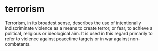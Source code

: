 # terrorism
Terrorism, in its broadest sense, describes the use of intentionally indiscriminate violence as a means to create terror, or fear, to achieve a political, religious or ideological aim. It is used in this regard primarily to refer to violence against peacetime targets or in war against non-combatants.
